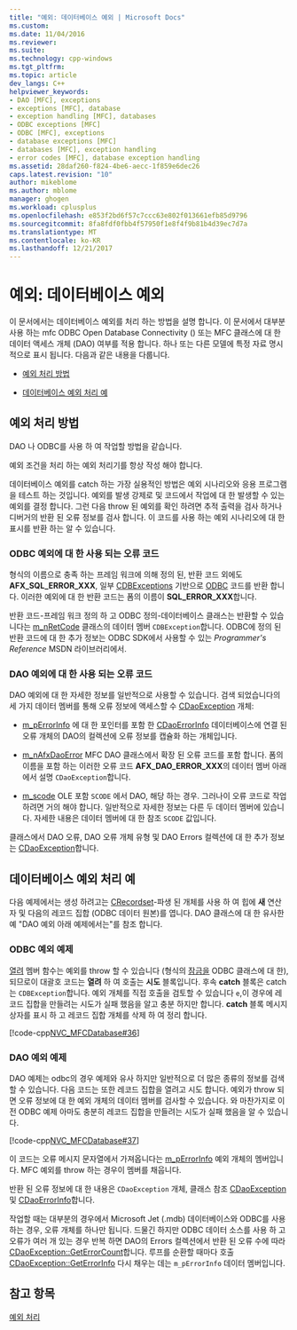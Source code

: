 ```yaml
---
title: "예외: 데이터베이스 예외 | Microsoft Docs"
ms.custom: 
ms.date: 11/04/2016
ms.reviewer: 
ms.suite: 
ms.technology: cpp-windows
ms.tgt_pltfrm: 
ms.topic: article
dev_langs: C++
helpviewer_keywords:
- DAO [MFC], exceptions
- exceptions [MFC], database
- exception handling [MFC], databases
- ODBC exceptions [MFC]
- ODBC [MFC], exceptions
- database exceptions [MFC]
- databases [MFC], exception handling
- error codes [MFC], database exception handling
ms.assetid: 28daf260-f824-4be6-aecc-1f859e6dec26
caps.latest.revision: "10"
author: mikeblome
ms.author: mblome
manager: ghogen
ms.workload: cplusplus
ms.openlocfilehash: e853f2bd6f57c7ccc63e802f013661efb85d9796
ms.sourcegitcommit: 8fa8fdf0fbb4f57950f1e8f4f9b81b4d39ec7d7a
ms.translationtype: MT
ms.contentlocale: ko-KR
ms.lasthandoff: 12/21/2017
---
```

# <a name="exceptions-database-exceptions"></a>예외: 데이터베이스 예외
이 문서에서는 데이터베이스 예외를 처리 하는 방법을 설명 합니다. 이 문서에서 대부분 사용 하는 mfc ODBC Open Database Connectivity () 또는 MFC 클래스에 대 한 데이터 액세스 개체 (DAO) 여부를 적용 합니다. 하나 또는 다른 모델에 특정 자료 명시적으로 표시 됩니다. 다음과 같은 내용을 다룹니다.  
  
-   [예외 처리 방법](#_core_approaches_to_exception_handling)  
  
-   [데이터베이스 예외 처리 예](#_core_a_database_exception.2d.handling_example)  
  
##  <a name="_core_approaches_to_exception_handling"></a>예외 처리 방법  
 DAO 나 ODBC를 사용 하 여 작업할 방법을 같습니다.  
  
 예외 조건을 처리 하는 예외 처리기를 항상 작성 해야 합니다.  
  
 데이터베이스 예외를 catch 하는 가장 실용적인 방법은 예외 시나리오와 응용 프로그램을 테스트 하는 것입니다. 예외를 발생 강제로 및 코드에서 작업에 대 한 발생할 수 있는 예외를 결정 합니다. 그런 다음 throw 된 예외를 확인 하려면 추적 출력을 검사 하거나 디버거의 반환 된 오류 정보를 검사 합니다. 이 코드를 사용 하는 예외 시나리오에 대 한 표시를 반환 하는 알 수 있습니다.  
  
### <a name="error-codes-used-for-odbc-exceptions"></a>ODBC 예외에 대 한 사용 되는 오류 코드  
 형식의 이름으로 충족 하는 프레임 워크에 의해 정의 된, 반환 코드 외에도 **AFX_SQL_ERROR_XXX**, 일부 [CDBExceptions](../mfc/reference/cdbexception-class.md) 기반으로 [ODBC](../data/odbc/odbc-basics.md) 코드를 반환 합니다. 이러한 예외에 대 한 반환 코드는 폼의 이름이 **SQL_ERROR_XXX**합니다.  
  
 반환 코드-프레임 워크 정의 하 고 ODBC 정의-데이터베이스 클래스는 반환할 수 있습니다는 [m_nRetCode](../mfc/reference/cdbexception-class.md#m_nretcode) 클래스의 데이터 멤버 `CDBException`합니다. ODBC에 정의 된 반환 코드에 대 한 추가 정보는 ODBC SDK에서 사용할 수 있는 *Programmer's Reference* MSDN 라이브러리에서.  
  
### <a name="error-codes-used-for-dao-exceptions"></a>DAO 예외에 대 한 사용 되는 오류 코드  
 DAO 예외에 대 한 자세한 정보를 일반적으로 사용할 수 있습니다. 검색 되었습니다의 세 가지 데이터 멤버를 통해 오류 정보에 액세스할 수 [CDaoException](../mfc/reference/cdaoexception-class.md) 개체:  
  
-   [m_pErrorInfo](../mfc/reference/cdaoexception-class.md#m_perrorinfo) 에 대 한 포인터를 포함 한 [CDaoErrorInfo](../mfc/reference/cdaoerrorinfo-structure.md) 데이터베이스에 연결 된 오류 개체의 DAO의 컬렉션에 오류 정보를 캡슐화 하는 개체입니다.  
  
-   [m_nAfxDaoError](../mfc/reference/cdaoexception-class.md#m_nafxdaoerror) MFC DAO 클래스에서 확장 된 오류 코드를 포함 합니다. 폼의 이름을 포함 하는 이러한 오류 코드 **AFX_DAO_ERROR_XXX**의 데이터 멤버 아래에서 설명 `CDaoException`합니다.  
  
-   [m_scode](../mfc/reference/cdaoexception-class.md#m_scode) OLE 포함 `SCODE` 에서 DAO, 해당 하는 경우. 그러나이 오류 코드로 작업 하려면 거의 해야 합니다. 일반적으로 자세한 정보는 다른 두 데이터 멤버에 있습니다. 자세한 내용은 데이터 멤버에 대 한 참조 `SCODE` 값입니다.  
  
 클래스에서 DAO 오류, DAO 오류 개체 유형 및 DAO Errors 컬렉션에 대 한 추가 정보는 [CDaoException](../mfc/reference/cdaoexception-class.md)합니다.  
  
##  <a name="_core_a_database_exception.2d.handling_example"></a>데이터베이스 예외 처리 예  
 다음 예제에서는 생성 하려고는 [CRecordset](../mfc/reference/crecordset-class.md)-파생 된 개체를 사용 하 여 힙에 **새** 연산자 및 다음의 레코드 집합 (ODBC 데이터 원본)를 엽니다. DAO 클래스에 대 한 유사한 예 "DAO 예외 아래 예제에서는"를 참조 합니다.  
  
### <a name="odbc-exception-example"></a>ODBC 예외 예제  
 [열려](../mfc/reference/crecordset-class.md#open) 멤버 함수는 예외를 throw 할 수 있습니다 (형식의 [잠금을](../mfc/reference/cdbexception-class.md) ODBC 클래스에 대 한), 되므로이 대괄호 코드는 **열려** 하 여 호출는 **시도**  블록입니다. 후속 **catch** 블록은 catch는 `CDBException`합니다. 예외 개체를 직접 호출을 검토할 수 있습니다 `e`,이 경우에 레코드 집합을 만들려는 시도가 실패 했음을 알고 충분 하지만 합니다. **catch** 블록 메시지 상자를 표시 하 고 레코드 집합 개체를 삭제 하 여 정리 합니다.  
  
 [!code-cpp[NVC_MFCDatabase#36](../mfc/codesnippet/cpp/exceptions-database-exceptions_1.cpp)]  
  
### <a name="dao-exception-example"></a>DAO 예외 예제  
 DAO 예제는 odbc의 경우 예제와 유사 하지만 일반적으로 더 많은 종류의 정보를 검색할 수 있습니다. 다음 코드는 또한 레코드 집합을 열려고 시도 합니다. 예외가 throw 되 면 오류 정보에 대 한 예외 개체의 데이터 멤버를 검사할 수 있습니다. 와 마찬가지로 이전 ODBC 예제 아마도 충분히 레코드 집합을 만들려는 시도가 실패 했음을 알 수 있습니다.  
  
 [!code-cpp[NVC_MFCDatabase#37](../mfc/codesnippet/cpp/exceptions-database-exceptions_2.cpp)]  
  
 이 코드는 오류 메시지 문자열에서 가져옵니다는 [m_pErrorInfo](../mfc/reference/cdaoexception-class.md#m_perrorinfo) 예외 개체의 멤버입니다. MFC 예외를 throw 하는 경우이 멤버를 채웁니다.  
  
 반환 된 오류 정보에 대 한 내용은 `CDaoException` 개체, 클래스 참조 [CDaoException](../mfc/reference/cdaoexception-class.md) 및 [CDaoErrorInfo](../mfc/reference/cdaoerrorinfo-structure.md)합니다.  
  
 작업할 때는 대부분의 경우에서 Microsoft Jet (.mdb) 데이터베이스와 ODBC를 사용 하는 경우, 오류 개체를 하나만 됩니다. 드물긴 하지만 ODBC 데이터 소스를 사용 하 고 오류가 여러 개 있는 경우 반복 하면 DAO의 Errors 컬렉션에서 반환 된 오류 수에 따라 [CDaoException::GetErrorCount](../mfc/reference/cdaoexception-class.md#geterrorcount)합니다. 루프를 순환할 때마다 호출 [CDaoException::GetErrorInfo](../mfc/reference/cdaoexception-class.md#geterrorinfo) 다시 채우는 데는 `m_pErrorInfo` 데이터 멤버입니다.  
  
## <a name="see-also"></a>참고 항목  
 [예외 처리](../mfc/exception-handling-in-mfc.md)

